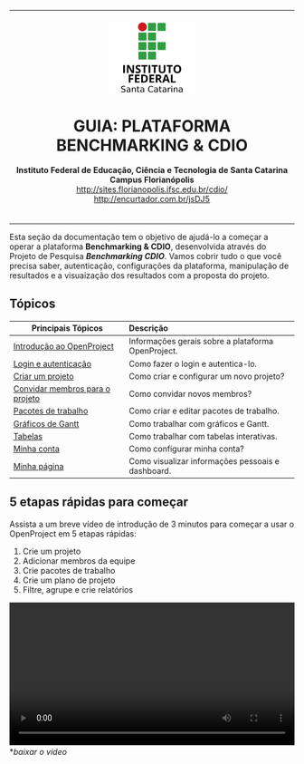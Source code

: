 <table align="center"><tr><td align="center" width="9999"><br>
<img src="logo.png" align="center" width="150" alt="Logo IFSC">

# GUIA: PLATAFORMA BENCHMARKING & CDIO

<b>Instituto Federal de Educação, Ciência e Tecnologia de Santa Catarina<br>
Campus Florianópolis<br></b>
http://sites.florianopolis.ifsc.edu.br/cdio/<br>
http://encurtador.com.br/jsDJ5<br><br>
</td></tr></table>

Esta seção da documentação tem o objetivo de ajudá-lo a começar a operar a plataforma **Benchmarking & CDIO**, desenvolvida através do Projeto de Pesquisa ***Benchmarking CDIO***. Vamos cobrir tudo o que você precisa saber, autenticação, configurações da plataforma, manipulação de resultados e a visuaização dos resultados com a proposta do projeto.

## Tópicos

| Principais Tópicos                                      | Descrição                                                    |
| ------------------------------------------------------- | :----------------------------------------------------------- |
| [Introdução ao OpenProject](openproject-introdução)     | Informações gerais sobre a plataforma OpenProject.           |
| [Login e autenticação](login-e-autenticação)            | Como fazer o login e autentica-lo.                           |
| [Criar um projeto](projeto)                             | Como criar e configurar um novo projeto?                     |
| [Convidar membros para o projeto](convidar-membros)     | Como convidar novos membros?                                 |
| [Pacotes de trabalho](pacotes-de-trabalho-int)          | Como criar e editar pacotes de trabalho.                     |
| [Gráficos de Gantt](graficos-de-gantt)                  | Como trabalhar com gráficos e Gantt.                         |
| [Tabelas](tabelas-int)                                  | Como trabalhar com tabelas interativas.                      |
| [Minha conta](minha-conta)                              | Como configurar minha conta?                                 |
| [Minha página](minha-página)                            | Como visualizar informações pessoais e dashboard.            |

## 5 etapas rápidas para começar

Assista a um breve vídeo de introdução de 3 minutos para começar a usar o OpenProject em 5 etapas rápidas:

1. Crie um projeto
2. Adicionar membros da equipe
3. Crie pacotes de trabalho
4. Crie um plano de projeto
5. Filtre, agrupe e crie relatórios

<video src="https://www.openproject.org/wp-content/uploads/2021/03/OpenProject-Getting-started.mp4" type="video/mp4" controls="" style="width:100%"></video> **baixar o vídeo*

